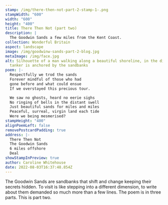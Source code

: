 ```yaml
---
stamp: /img/there-then-not-part-2-stamp-1-.png
stampWidth: "600"
width: "600"
height: "400"
title: There Then Not (part two)
description: |
  The Goodwin Sands a few miles from the Kent Coast.
collection: Wonderful Britain
aspect: landscape
image: /img/goodwinw-sands-part-2-blog.jpg
metaImage: /img/face.jpg
alt: Silhouette of a man walking along a beautiful shoreline, in the distance, a
  tanker is anchored by the sandbanks
poem: |-
  Respectfully we trod the sands
  Forever mindful of those who had
  gone before and what could ensue 
  If we overstayed this precious tour.

  We saw no ghosts, heard no eerie sighs
  No ringing of bells in the distant swell
  Just beautiful sands for miles and miles
  Peaceful, surreal, virgin land each tide
  Were we being mesmerised?
stampHeight: "400"
alignPoemLeft: false
removePostcardPadding: true
address: |-
  There Then Not
  The Goodwin Sands
  6 miles offshore 
  Deal
showStampInPreview: true
author: Caroline Whitehouse
date: 2022-08-03T16:37:48.854Z
---
```

The Goodwin Sands are sandbanks that shift and change keeping their secrets hidden. 
To visit is like stepping into a different dimension, to write about them demanded so much more than a few lines. 
The poem is in three parts. This is part two.